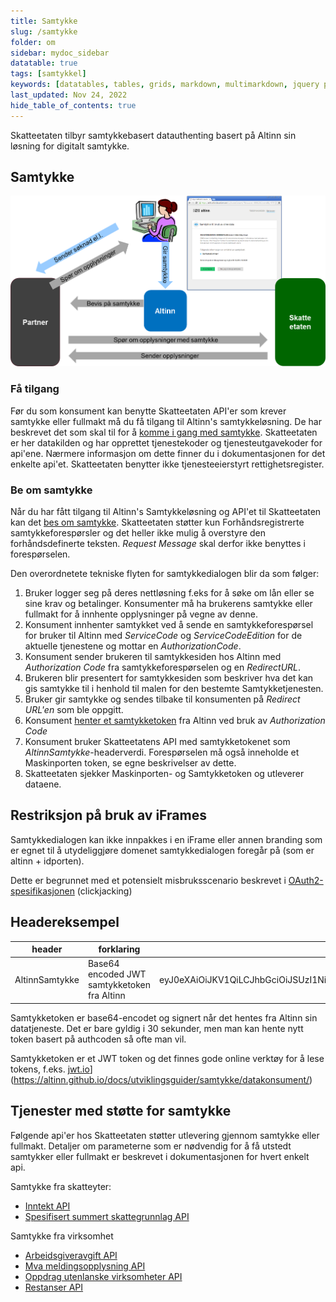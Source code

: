 ```yaml
---
title: Samtykke
slug: /samtykke
folder: om
sidebar: mydoc_sidebar
datatable: true
tags: [samtykkel]
keywords: [datatables, tables, grids, markdown, multimarkdown, jquery plugins]
last_updated: Nov 24, 2022
hide_table_of_contents: true
---
```

<summary>Skatteetaten tilbyr samtykkebasert datauthenting basert på Altinn sin løsning for digitalt samtykke.</summary>

## Samtykke

![illustrasjon av samtykkeprosessen](../../static/img/samtykke.png)

### Få tilgang
Før du som konsument kan benytte Skatteetaten API'er som krever samtykke eller fullmakt må du få tilgang til Altinn's samtykkeløsning. De har beskrevet det som skal til for å [komme i gang med samtykke](https://altinn.github.io/docs/utviklingsguider/samtykke/datakonsument/komme-i-gang). Skatteetaten er her datakilden og har opprettet tjenestekoder og tjenesteutgavekoder for api'ene. Nærmere informasjon om dette finner du i dokumentasjonen for det enkelte api'et. Skatteetaten benytter ikke tjenesteeierstyrt rettighetsregister.

### Be om samtykke
Når du har fått tilgang til Altinn's Samtykkeløsning og API'et til Skatteetaten kan det [bes om samtykke](https://altinn.github.io/docs/utviklingsguider/samtykke/datakonsument/be-om-samtykke). Skatteetaten støtter kun Forhåndsregistrerte samtykkeforespørsler og det heller ikke mulig å overstyre den forhåndsdefinerte teksten. *Request Message* skal derfor ikke benyttes i forespørselen. 

Den overordnetete tekniske flyten for samtykkedialogen blir da som følger:
1. Bruker logger seg på deres nettløsning f.eks for å søke om lån eller se sine krav og betalinger. Konsumenter må ha brukerens samtykke eller fullmakt for å innhente opplysninger på vegne av denne. 
2. Konsument innhenter samtykket ved å sende en samtykkeforespørsel for bruker til Altinn med *ServiceCode* og *ServiceCodeEdition* for de aktuelle tjenestene og mottar en *AuthorizationCode*.
3. Konsument sender brukeren til samtykkesiden hos Altinn med *Authorization Code* fra samtykkeforespørselen og en *RedirectURL*.
4. Brukeren blir presentert for samtykkesiden som beskriver hva det kan gis samtykke til i henhold til malen for den bestemte Samtykketjenesten.
5. Bruker gir samtykke og sendes tilbake til konsumenten på *Redirect URL'en* som ble oppgitt.
6. Konsument [henter et samtykketoken](https://altinn.github.io/docs/utviklingsguider/samtykke/datakonsument/hente-token) fra Altinn ved bruk av *Authorization Code* 
7. Konsument bruker Skatteetatens API med samtykketokenet som *AltinnSamtykke*-headerverdi. Forespørselen må også inneholde et Maskinporten token, se egne beskrivelser av dette.
8. Skatteetaten sjekker Maskinporten- og Samtykketoken og utleverer dataene.
 
## Restriksjon på bruk av iFrames

Samtykkedialogen kan ikke innpakkes i en iFrame eller annen branding som er egnet til å utydeliggjøre domenet samtykkedialogen foregår på (som er altinn + idporten).

Dette er begrunnet med et potensielt misbruksscenario beskrevet i [OAuth2-spesifikasjonen](https://tools.ietf.org/html/draft-ietf-oauth-v2-23#section-10.13) (clickjacking)

## Headereksempel

| header | forklaring | eksempelverdi |
| ------ | ---------- | ------------- |
| AltinnSamtykke | Base64 encoded JWT samtykketoken fra Altinn | eyJ0eXAiOiJKV1QiLCJhbGciOiJSUzI1NiIsIng1dCI6IkthUGxpMFJUdVVUcl9yUXJWSmhzQkNXQS0yayJ9.eyJTZXJ2aWNlQ29kZXMiOiI0NjI4LDEiLCJBdXRob3JpemF0aW9uQ29kZSI6IjE1MzM0ZTcxLTVhMzEtNDE0Ny05MjA4LTNkYTFlZDYwNTY0OSIsIk9mZmVyZWRCeSI6IjA1MDg4MDAwMTEyIiwiQ292ZXJlZEJ5IjoiOTEwNTE0NDU4IiwiRGVsZWdhdGVkRGF0ZSI6IjE2LjAyLjIwMTcgMTc6MTc6MDYiLCJWYWxpZFRvRGF0ZSI6IjAxLjAxLjIwMTggMjM6NTk6NTkiLCJpc3MiOiJhbHRpbm4ubm8iLCJleHAiOjE0ODgzMDQzMDcsIm5iZiI6MTQ4ODMwNDI3N30.signatur_fjernet |

Samtykketoken er base64-encodet og signert når det hentes fra Altinn sin datatjeneste. Det er bare gyldig i 30 sekunder, men man kan hente nytt token basert på authcoden så ofte man vil. 

Samtykketoken er et JWT token og det finnes gode online verktøy for å lese tokens, f.eks. [jwt.io](https://jwt.io)](https://altinn.github.io/docs/utviklingsguider/samtykke/datakonsument/)
## Tjenester med støtte for samtykke

Følgende api'er hos Skatteetaten støtter utlevering gjennom samtykke eller fullmakt. Detaljer om parameterne som er nødvendig for å få utstedt samtykker eller fullmakt er beskrevet i dokumentasjonen for hvert enkelt api.

Samtykke fra skatteyter:
  - [Inntekt API](../tjenester/inntekt.md)
  - [Spesifisert summert skattegrunnlag API](../tjenester/spesifisertsummertskattegrunnlag.md)
  
Samtykke fra virksomhet
  - [Arbeidsgiveravgift API](../tjenester/arbeidsgiveravgift.md)
  - [Mva meldingsopplysning API](../tjenester/mva_meldingsopplysning.md)
  - [Oppdrag utenlanske virksomheter API](../tjenester/oppdragutenlandskevirksomheter.md)
  - [Restanser API](../tjenester/restanser.md)
